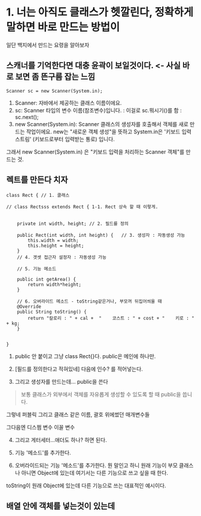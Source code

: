# 1. 너는 아직도 클래스가 헷깔린다, 정확하게 말하면 바로 만드는 방법이
일단 백지에서 만드는 요령을 알아보자

## 스캐너를 기억한다면 대충 윤곽이 보일것이다. <- 사실 바로 보면 좀 뜬구름 잡는 느낌
```
Scanner sc = new Scanner(System.in);
```
1. Scanner: 자바에서 제공하는 클래스 이름이에요.
2. sc: Scanner 타입의 변수 이름(참조변수)입니다. : 이걸로 sc.뭐시기()를 함 : sc.next();
3. new Scanner(System.in): Scanner 클래스의 생성자를 호출해서 객체를 새로 만드는 작업이에요.
new는 "새로운 객체 생성"을 뜻하고 System.in은 '키보드 입력 스트림' (키보드로부터 입력받는 통로) 입니다.

그래서 new Scanner(System.in) 은 "키보드 입력을 처리하는 Scanner 객체"를 만드는 것.

## 렉트를 만든다 치자 
```
class Rect { // 1. 클래스

// class Rectsss extends Rect { 1-1. Rect 상속 할 때 이렇게.


	private int width, height; // 2. 필드를 정의

	public Rect(int width, int height) {   // 3. 생성자 : 자동생성 가능
		this.width = width;
		this.height = height;
	}
	// 4. 겟셋 접근자 설정자 : 자동생성 가능

	// 5. 기능 메소드
	
	public int getArea() {
		return width*height;
	}

	// 6. 오버라이드 메소드 - toString같은거나, 부모꺼 뒤집어씌울 때
	@Override
	public String toString() {
		return "칼로리 : " + cal +  "    코스트 : " + cost + "    키로 : " + kg;
	}
	
	
}

```

1. public 안 붙이고 그냥 class Rect{}다. public은 메인에 하나만.

2. [필드를 정의한다고 적혀있네] 다음에 인수? 를 적어넣는다.

3. 그리고 생성자를 만드는데... public을 쓴다
>보통 클래스가 외부에서 객체를 자유롭게 생성할 수 있도록 할 때 public을 씁니다.

그렇네 퍼블릭 그리고 클래스 같은 이름, 괄호 위에썼던 매개변수들

그다음엔 디스쩜 변수 이꼴 변수

4. 그리고 게터세터...애더도 하나? 하면 된다.

5. 기능 '메소드'를 추가한다.

6. 오버라이드되는 기능 '메소드'를 추가한다. 뭔 말인고 하니 원래 기능이 부모 클래스나 아니면 Object에 있는데 여기서는 다른 기능으로 쓰고 싶을 때 한다.

toString이 원래 Object에 있는데 다른 기능으로 쓰는 대표적인 예시이다.
   
## 배열 안에 객체를 넣는것이 있는데

